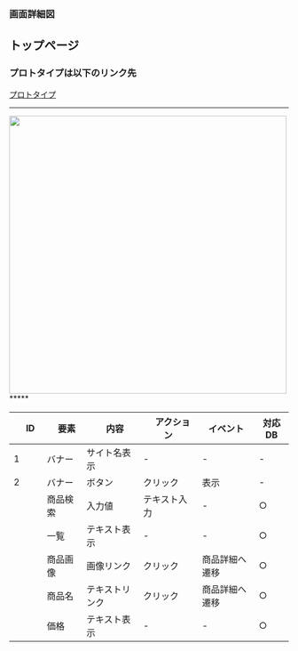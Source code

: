 ### 画面詳細図
## トップページ
### プロトタイプは以下のリンク先
[プロトタイプ](https://www.figma.com/file/5ZwQgC2YFRHsrNVef4Gtk6/original?node-id=5%3A7)
*****
<img src="../img/sitetoppage" width="500">
*****

|　ID　|　要素　|　内容|　アクション　| イベント | 対応DB |
|---|----|-----|-------|--------|-------|
|1|バナー|サイト名表示|-|-|-|
|2|バナー|ボタン|クリック|表示|-|
||商品検索|入力値|テキスト入力|-|○|
||一覧|テキスト表示|-|-|○|
||商品画像|画像リンク|クリック|商品詳細へ遷移|○|
||商品名|テキストリンク|クリック|商品詳細へ遷移|○|
||価格|テキスト表示|-|-|○|
